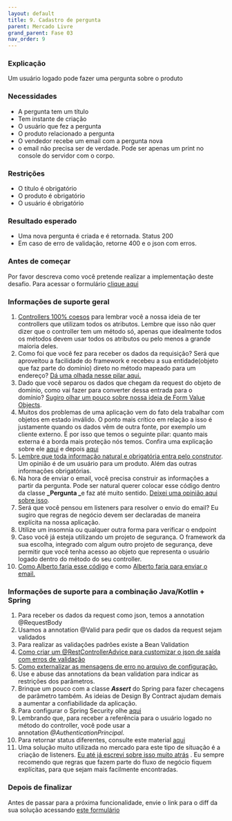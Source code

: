 ```yaml
---
layout: default
title: 9. Cadastro de pergunta 
parent: Mercado Livre
grand_parent: Fase 03
nav_order: 9
---
```

### **Explicação**

Um usuário logado pode fazer uma pergunta sobre o produto

### Necessidades

*   A pergunta tem um título
*   Tem instante de criação
*   O usuário que fez a pergunta
*   O produto relacionado a pergunta
*   O vendedor recebe um email com a pergunta nova
*   o email não precisa ser de verdade. Pode ser apenas um print no console do servidor com o corpo.

### Restrições

*   O título é obrigatório
*   O produto é obrigatório
*   O usuário é obrigatório

### Resultado esperado

*   Uma nova pergunta é criada e é retornada. Status 200
*   Em caso de erro de validação, retorne 400 e o json com erros.

### Antes de começar

Por favor descreva como você pretende realizar a implementação deste desafio. Para acessar o formulário [clique aqui](https://forms.gle/fd5KpTFcxALVJuW68)

### Informações de suporte geral

1.  [Controllers 100% coesos](https://youtu.be/NNKG2TFctfo) para lembrar você a nossa ideia de ter controllers que utilizam todos os atributos. Lembre que isso não quer dizer que o controller tem um método só, apenas que idealmente todos os métodos devem usar todos os atributos ou pelo menos a grande maioria deles.
2.  Como foi que você fez para receber os dados da requisição? Será que aproveitou a facilidade do framework e recebeu a sua entidade(objeto que faz parte do domínio) direto no método mapeado para um endereço? [Dá uma olhada nesse pilar aqui.](https://youtu.be/AzyHKZwNg1A)
3.  Dado que você separou os dados que chegam da request do objeto de domínio, como vai fazer para converter dessa entrada para o domínio? [Sugiro olhar um pouco sobre nossa ideia de Form Value Objects](https://youtu.be/kzjSxBDQXp8).
4.  Muitos dos problemas de uma aplicação vem do fato dela trabalhar com objetos em estado inválido. O ponto mais crítico em relação a isso é justamente quando os dados vêm de outra fonte, por exemplo um cliente externo. É por isso que temos o seguinte pilar: quanto mais externa é a borda mais proteção nós temos. Confira uma explicação sobre ele [aqui](https://youtu.be/XPXOhvrJT1w) e depois [aqui](https://youtu.be/kkKqo80whqo)
5.  [Lembre que toda informação natural e obrigatória entra pelo construtor](https://youtu.be/NoKjl0xMt6w). Um opinião é de um usuário para um produto. Além das outras informações obrigatórias. 
6.  Na hora de enviar o email, você precisa construir as informações a partir da pergunta. Pode ser natural querer colocar esse código dentro da classe **_Pergunta _**​​e faz até muito sentido. [Deixei uma opinião aqui sobre isso](https://youtu.be/iyM12hm0Jig).
7.  Será que você pensou em listeners para resolver o envio do email? Eu sugiro que regras de negócio devem ser declaradas de maneira explícita na nossa aplicação. 
8.  Utilize um insomnia ou qualquer outra forma para verificar o endpoint
10.  Caso você já esteja utilizando um projeto de segurança. O framework da sua escolha, integrado com algum outro projeto de segurança, deve permitir que você tenha acesso ao objeto que representa o usuário logado dentro do método do seu controller. 
11.  [Como Alberto faria esse código](https://youtu.be/-twyU9WPq8w) e como [Alberto faria para enviar o email.](https://youtu.be/5xOEBFlEHik) 

### Informações de suporte para a combinação Java/Kotlin + Spring​

1.  Para receber os dados da request como json, temos a annotation @RequestBody
2.  Usamos a annotation @Valid para pedir que os dados da request sejam validados
3.  Para realizar as validações padrões existe a Bean Validation
4.  [Como criar um @RestControllerAdvice para customizar o json de saída com erros de validação](https://youtu.be/H6aM-4RaRrE)
5.  [Como externalizar as mensagens de erro no arquivo de configuração.](https://youtu.be/FO4HnZNCvoo)
6.  Use e abuse das annotations da bean validation para indicar as restrições dos parâmetros. 
7.  Brinque um pouco com a classe **_Assert_**​ ​do Spring para fazer checagens de parâmetro também. As ideias de Design By Contract ajudam demais a aumentar a confiabilidade da aplicação.
8.  Para configurar o Spring Security olhe [aqui](https://youtu.be/0I--CLsqC7w)
9.  Lembrando que, para receber a referência para o usuário logado no método do controller, você pode usar a annotation _@AuthenticationPrincipal_​.
10.  Para retornar status diferentes, consulte este material [aqui](https://youtu.be/CWe1yokaPf4)
11.  Uma solução muito utilizada no mercado para este tipo de situação é a criação de listeners. [Eu até já escrevi sobre isso muito atrás](https://domineospring.wordpress.com/2015/06/08/lidando-com-eventos-dentro-do-spring/) . Eu sempre recomendo que regras que fazem parte do fluxo de negócio fiquem explícitas, para que sejam mais facilmente encontradas.

### Depois de finalizar

Antes de passar para a próxima funcionalidade, envie o link para o diff da sua solução acessando [este formulário](https://forms.gle/HdPxdRk5XFTZXEie9)
